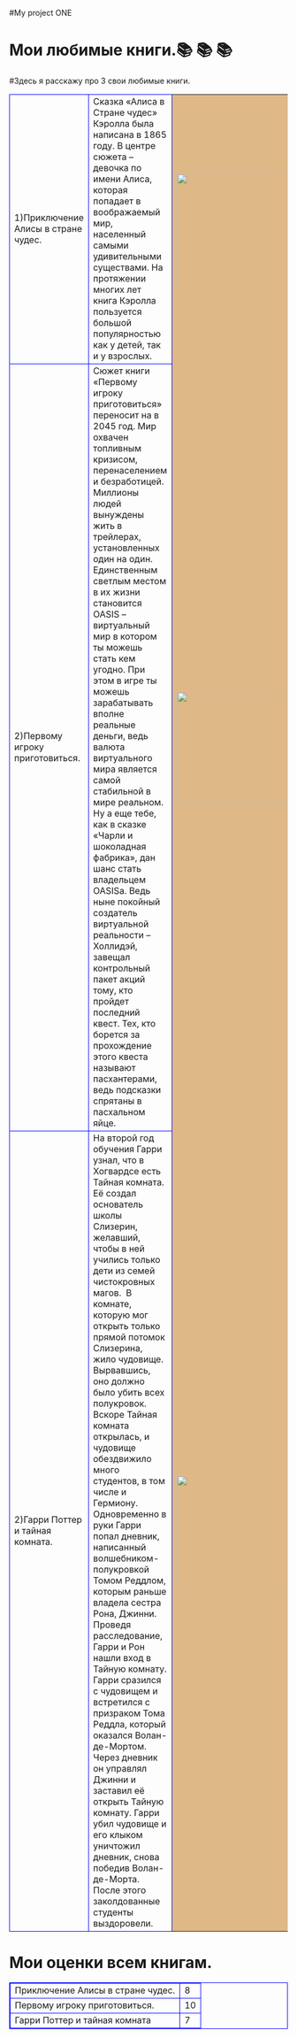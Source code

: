 #My project ONE
<html>
    <h1>Мои любимые книги.&#128218 &#128218 &#128218</h1>
    <table>
     #Здесь я расскажу про 3 свои любимые книги.
        <tr>
            <td style="border:1px solid blue;">1)Приключение Алисы в стране чудес.</td>
            <td style="border:1px solid blue;">Сказка «Алиса в Стране чудес» Кэролла была написана в 1865 году. В центре сюжета – девочка по имени Алиса, которая попадает в воображаемый мир, населенный самыми удивительными существами. На протяжении многих лет книга Кэролла пользуется большой популярностью как у детей, так и у взрослых.</td>
                        <td style="background-color:burlywood"><img src="https://novostihaipa.ru/wp-content/uploads/2020/09/6dbSFKjcPDIq9IO23PDd1WUqySX.jpg" width="100000px" height="200px" /></td>
        </tr>
        <tr>
            <td style="border:1px solid blue;">2)Первому игроку приготовиться.</td>
            <td style="border:1px solid blue;">Сюжет книги «Первому игроку приготовиться» переносит на в 2045 год. Мир охвачен топливным кризисом, перенаселением и безработицей. Миллионы людей вынуждены жить в трейлерах, установленных один на один. Единственным светлым местом в их жизни становится OASIS – виртуальный мир в котором ты можешь стать кем угодно. При этом в игре ты можешь зарабатывать вполне реальные деньги, ведь валюта виртуального мира является самой стабильной в мире реальном. Ну а еще тебе, как в сказке «Чарли и шоколадная фабрика», дан шанс стать владельцем OASISа. Ведь ныне покойный создатель виртуальной реальности – Холлидэй, завещал контрольный пакет акций тому, кто пройдет последний квест. Тех, кто борется за прохождение этого квеста называют пасхантерами, ведь подсказки спрятаны в пасхальном яйце.</td>  
            <td style="background-color:burlywood"><img src="https://novostihaipa.ru/wp-content/uploads/2020/09/lI4NVRow2Oe0x5frvRio5SV0SoB-scaled.jpg" width="100000px" height="200px" /></td>
        </tr>
        <tr>
        <td style="border:1px solid blue;">2)Гарри Поттер и тайная комната.</td>
        <td style="border:1px solid blue;">На второй год обучения Гарри узнал, что в Хогвардсе есть Тайная комната. Её создал основатель школы Слизерин, желавший, чтобы в ней учились только дети из семей чистокровных магов. 
В комнате, которую мог открыть только прямой потомок Слизерина, жило чудовище. Вырвавшись, оно должно было убить всех полукровок.
Вскоре Тайная комната открылась, и чудовище обездвижило много студентов, в том числе и Гермиону. Одновременно в руки Гарри попал дневник, написанный волшебником-полукровкой Томом Реддлом, которым раньше владела сестра Рона, Джинни.
Проведя расследование, Гарри и Рон нашли вход в Тайную комнату. Гарри сразился с чудовищем и встретился с призраком Тома Реддла, который оказался Волан-де-Мортом. Через дневник он управлял Джинни и заставил её открыть Тайную комнату.
Гарри убил чудовище и его клыком уничтожил дневник, снова победив Волан-де-Морта. После этого заколдованные студенты выздоровели.</td>
            <td style="background-color:burlywood"><img src="https://images.spasibovsem.ru/catalog/original/film-garri-potter-i-tajnaya-komnata-2002-otzyvy-1361473984.jpg" width="20000px" height="200px" /></td>
</tr>
</table>
</html>

<html>
    <h1>Мои оценки всем книгам.</h1>
    <table style="border:1px solid blue;">
        <tr>
            <td style="border:1px solid blue;">Приключение Алисы в стране чудес.</td>
            <td style="border:1px solid blue;"> 8 </td>
        </tr>
        <tr>
            <td style="border:1px solid blue;">Первому игроку приготовиться.</td>
            <td style="border:1px solid blue;"> 10 </td>
        </tr>
        <tr>
        <td style="border:1px solid blue;">Гарри Поттер и тайная комната</td>
        <td style="border:1px solid blue;"> 7 </td>
      </tr>
    </table>
</html>

  
        
          
